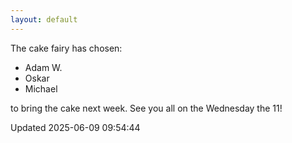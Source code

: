 ```yaml
---
layout: default
---
```


The cake fairy has chosen:
  -  Adam W.
  -  Oskar
  -  Michael

to bring the cake next week. See you all on the Wednesday the 11!


Updated 2025-06-09 09:54:44
